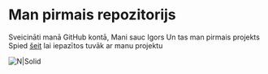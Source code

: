 # Man pirmais repozitorijs
Sveicināti manā GitHub kontā,
Mani sauc Igors
Un tas man pirmais projekts
Spied [šeit](https://github.com/igorj86/devops_test) lai iepazītos tuvāk ar manu projektu


![N|Solid](https://upload.wikimedia.org/wikipedia/commons/0/05/Devops-toolchain.svg)
